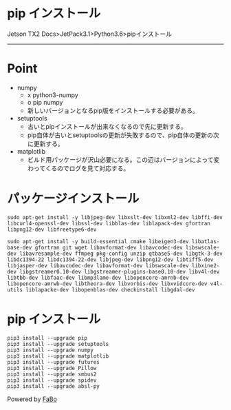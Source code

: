 # pip インストール
Jetson TX2 Docs>JetPack3.1>Python3.6>pipインストール
<hr>

# Point
* numpy
  * x python3-numpy
  * o pip numpy
  * 新しいバージョンとなるpip版をインストールする必要がある。
* setuptools
  * 古いとpipインストールが出来なくなるので先に更新する。
  * pip自体が古いとsetuptoolsの更新が失敗するので、pip自体の更新の次に更新する。
* matplotlib
  * ビルド用パッケージが沢山必要になる。この辺はバージョンによって変わってくるのでログを見て対応する。


# パッケージインストール
```
sudo apt-get install -y libjpeg-dev libxslt-dev libxml2-dev libffi-dev libcurl4-openssl-dev libssl-dev libblas-dev liblapack-dev gfortran libpng12-dev libfreetype6-dev

sudo apt-get install -y build-essential cmake libeigen3-dev libatlas-base-dev gfortran git wget libavformat-dev libavcodec-dev libswscale-dev libavresample-dev ffmpeg pkg-config unzip qtbase5-dev libgtk-3-dev libdc1394-22 libdc1394-22-dev libjpeg-dev libpng12-dev libtiff5-dev libjasper-dev libavcodec-dev libavformat-dev libswscale-dev libxine2-dev libgstreamer0.10-dev libgstreamer-plugins-base0.10-dev libv4l-dev libtbb-dev libfaac-dev libmp3lame-dev libopencore-amrnb-dev libopencore-amrwb-dev libtheora-dev libvorbis-dev libxvidcore-dev v4l-utils liblapacke-dev libopenblas-dev checkinstall libgdal-dev
```

# pip インストール
```
pip3 install --upgrade pip
pip3 install --upgrade setuptools
pip3 install --upgrade numpy
pip3 install --upgrade matplotlib
pip3 install --upgrade futures
pip3 install --upgrade Pillow
pip3 install --upgrade smbus2
pip3 install --upgrade spidev
pip3 install --upgrade absl-py
```



Powered by [FaBo](http://www.fabo.io)